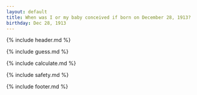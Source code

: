 ```yaml
---
layout: default
title: When was I or my baby conceived if born on December 28, 1913?
birthday: Dec 28, 1913
---
```


{% include header.md %}

{% include guess.md %}

{% include calculate.md %}

{% include safety.md %}

{% include footer.md %}




